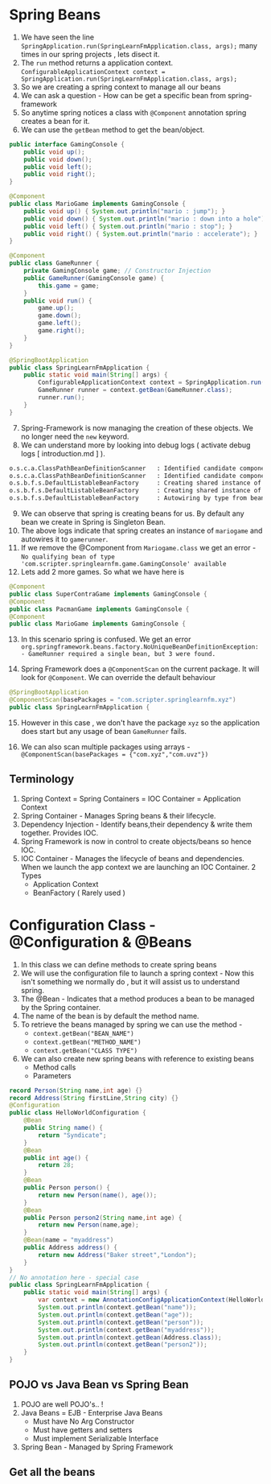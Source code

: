 # Spring Beans 

1. We have seen the line `SpringApplication.run(SpringLearnFmApplication.class, args);` many times in our spring projects , lets disect it.
2.  The `run` method returns a application context. `ConfigurableApplicationContext context = SpringApplication.run(SpringLearnFmApplication.class, args);`
3. So we are creating a spring context to manage all our beans
4. We can ask a question - How can be get a specific bean from spring-framework
5. So anytime spring notices a class with `@Component` annotation spring creates a bean for it.
6. We can use the `getBean` method to get the bean/object.

```java
public interface GamingConsole {
	public void up();
	public void down();
	public void left();
	public void right();
}

@Component
public class MarioGame implements GamingConsole {
	public void up() { System.out.println("mario : jump"); }
	public void down() { System.out.println("mario : down into a hole"); }
	public void left() { System.out.println("mario : stop"); }
	public void right() { System.out.println("mario : accelerate"); }
}

@Component
public class GameRunner {
	private GamingConsole game; // Constructor Injection
	public GameRunner(GamingConsole game) {
		this.game = game;
	}
	public void run() {
		game.up();
		game.down();
		game.left();
		game.right();
	}
}

@SpringBootApplication
public class SpringLearnFmApplication {
	public static void main(String[] args) {
		ConfigurableApplicationContext context = SpringApplication.run(SpringLearnFmApplication.class, args);
		GameRunner runner = context.getBean(GameRunner.class);
        runner.run();
	}
}
```

7. Spring-Framework is now managing the creation of these objects. We no longer need the `new` keyword.
8. We can understand more by looking into debug logs ( activate debug logs [ introduction.md ] ).

```bash
o.s.c.a.ClassPathBeanDefinitionScanner   : Identified candidate component class: file [/media/sbala/Data/CodeSource/sts-workspace/spring-learn-fm/bin/main/com/scripter/springlearnfm/game/GameRunner.class]
o.s.c.a.ClassPathBeanDefinitionScanner   : Identified candidate component class: file [/media/sbala/Data/CodeSource/sts-workspace/spring-learn-fm/bin/main/com/scripter/springlearnfm/game/MarioGame.class]Creating shared instance of singleton bean 'gameRunner'
o.s.b.f.s.DefaultListableBeanFactory     : Creating shared instance of singleton bean 'gameRunner'
o.s.b.f.s.DefaultListableBeanFactory     : Creating shared instance of singleton bean 'marioGame'
o.s.b.f.s.DefaultListableBeanFactory     : Autowiring by type from bean name 'gameRunner' via constructor to bean named 'marioGame'
```

9. We can observe that spring is creating beans for us. By default any bean we create in Spring is Singleton Bean.
10. The above logs indicate that spring creates an instance of `mariogame` and autowires it to `gamerunner`.
11. If we remove the @Component from `Mariogame.class` we get an error - `No qualifying bean of type 'com.scripter.springlearnfm.game.GamingConsole' available`
12. Lets add 2 more games. So what we have here is

```java
@Component
public class SuperContraGame implements GamingConsole {
@Component
public class PacmanGame implements GamingConsole {
@Component
public class MarioGame implements GamingConsole {
```

13. In this scenario spring is confused. We get an error
`org.springframework.beans.factory.NoUniqueBeanDefinitionException: - GameRunner required a single bean, but 3 were found.`

14. Spring Framework does a `@ComponentScan` on the current package. It will look for `@Component`. We can override the default behaviour 

```java
@SpringBootApplication
@ComponentScan(basePackages = "com.scripter.springlearnfm.xyz")
public class SpringLearnFmApplication {
```

15. However in  this case , we don't have the package `xyz` so the application does start but any usage of bean `GameRunner` fails.

16. We can also scan multiple packages using arrays - `@ComponentScan(basePackages = {"com.xyz","com.uvz"})`

## Terminology

1. Spring Context = Spring Containers = IOC Container = Application Context
1. Spring Container - Manages Spring beans & their lifecycle.
1. Dependency Injection - Identify beans,their dependency & write them together. Provides IOC.
1. Spring Framework is now in control to create objects/beans so hence IOC.
1. IOC Container - Manages the lifecycle of beans and dependencies. When we launch the app context we are launching an IOC Container. 2 Types
    - Application Context
    - BeanFactory ( Rarely used )

# Configuration Class - @Configuration & @Beans

1. In this class we can define methods to create spring beans 
2. We will use the configuration file to launch a spring context - Now this isn't something we normally do , but it will assist us to understand spring.
3. The @Bean - Indicates that a method produces a bean to be managed by the Spring container.
4. The name of the bean is by default the method name.
5. To retrieve the beans managed by spring we can use the method - 
	- `context.getBean("BEAN_NAME")`
	- `context.getBean("METHOD_NAME")`
	- `context.getBean("CLASS TYPE")`
7. We can also create new spring beans with reference to existing beans
	- Method calls
	- Parameters

```java
record Person(String name,int age) {}
record Address(String firstLine,String city) {}
@Configuration
public class HelloWorldConfiguration {
	@Bean
	public String name() {
		return "Syndicate";
	}
	@Bean
	public int age() {
		return 28;
	}
	@Bean
	public Person person() {
		return new Person(name(), age());
	}
	@Bean
	public Person person2(String name,int age) {
		return new Person(name,age);
	}	
	@Bean(name = "myaddress")
	public Address address() {
		return new Address("Baker street","London");
	}
}
// No annotation here - special case
public class SpringLearnFmApplication {
	public static void main(String[] args) {
		var context = new AnnotationConfigApplicationContext(HelloWorldConfiguration.class);
		System.out.println(context.getBean("name"));
		System.out.println(context.getBean("age"));
		System.out.println(context.getBean("person"));
		System.out.println(context.getBean("myaddress"));
		System.out.println(context.getBean(Address.class));
		System.out.println(context.getBean("person2"));
	}
}
```

## POJO vs Java Bean vs Spring Bean

1. POJO are well POJO's.. !
1. Java Beans = EJB - Enterprise Java Beans
	- Must have No Arg Constructor
	- Must have getters and setters
	- Must implement Serializable Interface
1. Spring Bean - Managed by Spring Framework

## Get all the beans

